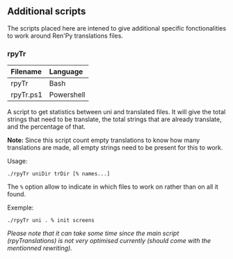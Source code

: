 ## Additional scripts

The scripts placed here are intened to give additional specific fonctionalities to work around Ren'Py translations files.

### rpyTr

| Filename  | Language   |
|:----------|:-----------|
| rpyTr     | Bash       |
| rpyTr.ps1 | Powershell |

A script to get statistics between uni and translated files. It will give the total strings that need to be translate, the total strings that are already translate, and the percentage of that.

**Note:** Since this script count empty translations to know how many translations are made, all empty strings need to be present for this to work.

Usage:
```shell
./rpyTr uniDir trDir [% names...]
```

The `%` option allow to indicate in which files to work on rather than on all it found.

Exemple:
```shell
./rpyTr uni . % init screens
```

*Please note that it can take some time since the main script (rpyTranslations) is not very optimised currently (should come with the mentionned rewriting).*
